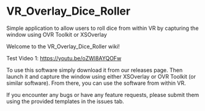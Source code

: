 # VR_Overlay_Dice_Roller
Simple application to allow users to roll dice from within VR by capturing the window using OVR Toolkit or XSOverlay

Welcome to the VR_Overlay_Dice_Roller wiki!

Test Video 1: https://youtu.be/oZWl8AYQOFw

To use this software simply download it from our releases page. Then launch it and capture the window using either XSOverlay or OVR Toolkit (or similar software). From there, you can use the software from within VR.

If you encounter any bugs or have any feature requests, please submit them using the provided templates in the issues tab.
